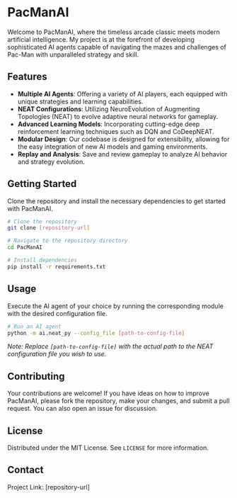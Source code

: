 # PacManAI

Welcome to PacManAI, where the timeless arcade classic meets modern artificial intelligence. My project is at the forefront of developing sophisticated AI agents capable of navigating the mazes and challenges of Pac-Man with unparalleled strategy and skill.

## Features

- **Multiple AI Agents**: Offering a variety of AI players, each equipped with unique strategies and learning capabilities.
- **NEAT Configurations**: Utilizing NeuroEvolution of Augmenting Topologies (NEAT) to evolve adaptive neural networks for gameplay.
- **Advanced Learning Models**: Incorporating cutting-edge deep reinforcement learning techniques such as DQN and CoDeepNEAT.
- **Modular Design**: Our codebase is designed for extensibility, allowing for the easy integration of new AI models and gaming environments.
- **Replay and Analysis**: Save and review gameplay to analyze AI behavior and strategy evolution.

## Getting Started

Clone the repository and install the necessary dependencies to get started with PacManAI.

```bash
# Clone the repository
git clone [repository-url]

# Navigate to the repository directory
cd PacManAI

# Install dependencies
pip install -r requirements.txt
```

## Usage

Execute the AI agent of your choice by running the corresponding module with the desired configuration file.

```bash
# Run an AI agent
python -m ai.neat_py --config_file [path-to-config-file]
```

*Note: Replace `[path-to-config-file]` with the actual path to the NEAT configuration file you wish to use.*

## Contributing

Your contributions are welcome! If you have ideas on how to improve PacManAI, please fork the repository, make your changes, and submit a pull request. You can also open an issue for discussion.

## License

Distributed under the MIT License. See `LICENSE` for more information.

## Contact

Project Link: [repository-url]

